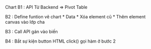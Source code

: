 Chart
B1 : API Từ Backend => Pivot Table

B2 :
    Define funtion vẽ chart
    * Data
    * Xóa element cũ
    * Thêm element canvas vào lớp cha

B3 : Call API gán vào biến

B4 : Bắt sự kiện button HTML click()
gọi hàm ở bước 2